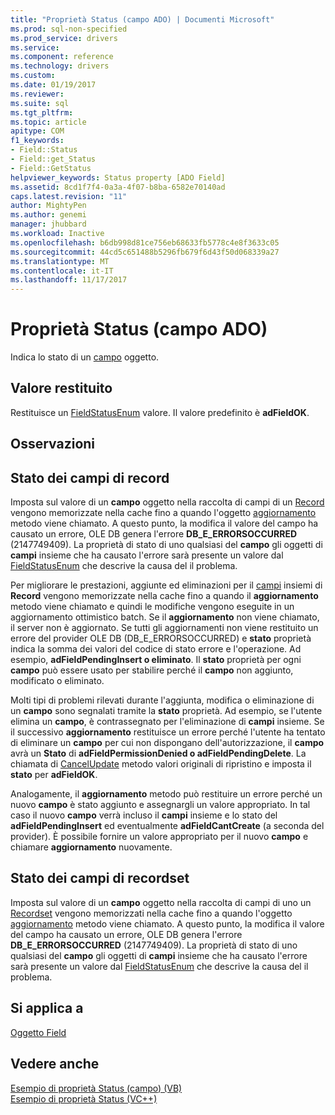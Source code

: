 ```yaml
---
title: "Proprietà Status (campo ADO) | Documenti Microsoft"
ms.prod: sql-non-specified
ms.prod_service: drivers
ms.service: 
ms.component: reference
ms.technology: drivers
ms.custom: 
ms.date: 01/19/2017
ms.reviewer: 
ms.suite: sql
ms.tgt_pltfrm: 
ms.topic: article
apitype: COM
f1_keywords:
- Field::Status
- Field::get_Status
- Field::GetStatus
helpviewer_keywords: Status property [ADO Field]
ms.assetid: 8cd1f7f4-0a3a-4f07-b8ba-6582e70140ad
caps.latest.revision: "11"
author: MightyPen
ms.author: genemi
manager: jhubbard
ms.workload: Inactive
ms.openlocfilehash: b6db998d81ce756eb68633fb5778c4e8f3633c05
ms.sourcegitcommit: 44cd5c651488b5296fb679f6d43f50d068339a27
ms.translationtype: MT
ms.contentlocale: it-IT
ms.lasthandoff: 11/17/2017
---
```

# <a name="status-property-ado-field"></a>Proprietà Status (campo ADO)
Indica lo stato di un [campo](../../../ado/reference/ado-api/field-object.md) oggetto.  
  
## <a name="return-value"></a>Valore restituito  
 Restituisce un [FieldStatusEnum](../../../ado/reference/ado-api/fieldstatusenum.md) valore. Il valore predefinito è **adFieldOK**.  
  
## <a name="remarks"></a>Osservazioni  
  
## <a name="record-field-status"></a>Stato dei campi di record  
 Imposta sul valore di un **campo** oggetto nella raccolta di campi di un [Record](../../../ado/reference/ado-api/record-object-ado.md) vengono memorizzate nella cache fino a quando l'oggetto [aggiornamento](../../../ado/reference/ado-api/update-method.md) metodo viene chiamato. A questo punto, la modifica il valore del campo ha causato un errore, OLE DB genera l'errore **DB_E_ERRORSOCCURRED** (2147749409). La proprietà di stato di uno qualsiasi del **campo** gli oggetti di **campi** insieme che ha causato l'errore sarà presente un valore dal [FieldStatusEnum](../../../ado/reference/ado-api/fieldstatusenum.md) che descrive la causa del il problema.  
  
 Per migliorare le prestazioni, aggiunte ed eliminazioni per il [campi](../../../ado/reference/ado-api/fields-collection-ado.md) insiemi di **Record** vengono memorizzate nella cache fino a quando il **aggiornamento** metodo viene chiamato e quindi le modifiche vengono eseguite in un aggiornamento ottimistico batch. Se il **aggiornamento** non viene chiamato, il server non è aggiornato. Se tutti gli aggiornamenti non viene restituito un errore del provider OLE DB (DB_E_ERRORSOCCURRED) e **stato** proprietà indica la somma dei valori del codice di stato errore e l'operazione. Ad esempio, **adFieldPendingInsert o eliminato**. Il **stato** proprietà per ogni **campo** può essere usato per stabilire perché il **campo** non aggiunto, modificato o eliminato.  
  
 Molti tipi di problemi rilevati durante l'aggiunta, modifica o eliminazione di un **campo** sono segnalati tramite la **stato** proprietà. Ad esempio, se l'utente elimina un **campo**, è contrassegnato per l'eliminazione di **campi** insieme. Se il successivo **aggiornamento** restituisce un errore perché l'utente ha tentato di eliminare un **campo** per cui non dispongano dell'autorizzazione, il **campo** avrà un  **Stato** di **adFieldPermissionDenied o adFieldPendingDelete**. La chiamata di [CancelUpdate](../../../ado/reference/ado-api/cancelupdate-method-ado.md) metodo valori originali di ripristino e imposta il **stato** per **adFieldOK**.  
  
 Analogamente, il **aggiornamento** metodo può restituire un errore perché un nuovo **campo** è stato aggiunto e assegnargli un valore appropriato. In tal caso il nuovo **campo** verrà incluso il **campi** insieme e lo stato del **adFieldPendingInsert** ed eventualmente **adFieldCantCreate** (a seconda del provider). È possibile fornire un valore appropriato per il nuovo **campo** e chiamare **aggiornamento** nuovamente.  
  
## <a name="recordset-field-status"></a>Stato dei campi di recordset  
 Imposta sul valore di un **campo** oggetto nella raccolta di campi di uno un [Recordset](../../../ado/reference/ado-api/recordset-object-ado.md) vengono memorizzati nella cache fino a quando l'oggetto [aggiornamento](../../../ado/reference/ado-api/update-method.md) metodo viene chiamato. A questo punto, la modifica il valore del campo ha causato un errore, OLE DB genera l'errore **DB_E_ERRORSOCCURRED** (2147749409). La proprietà di stato di uno qualsiasi del **campo** gli oggetti di **campi** insieme che ha causato l'errore sarà presente un valore dal [FieldStatusEnum](../../../ado/reference/ado-api/fieldstatusenum.md) che descrive la causa del il problema.  
  
## <a name="applies-to"></a>Si applica a  
 [Oggetto Field](../../../ado/reference/ado-api/field-object.md)  
  
## <a name="see-also"></a>Vedere anche  
 [Esempio di proprietà Status (campo) (VB)](../../../ado/reference/ado-api/status-property-example-field-vb.md)   
 [Esempio di proprietà Status (VC++)](../../../ado/reference/ado-api/status-property-example-vc.md)   

